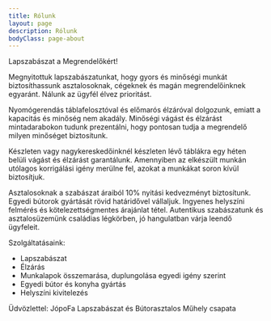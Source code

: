 ```yaml
---
title: Rólunk
layout: page
description: Rólunk
bodyClass: page-about
---
```


Lapszabászat a Megrendelőkért!

Megnyitottuk lapszabászatunkat, hogy gyors és minőségi munkát biztosíthassunk asztalosoknak, cégeknek és magán megrendelőinknek egyaránt. Nálunk az ügyfél élvez prioritást.

Nyomógerendás táblafelosztóval és előmarós élzáróval dolgozunk, emiatt a kapacitás és minőség nem akadály. Minőségi vágást és élzárást mintadarabokon tudunk prezentálni, hogy pontosan tudja a megrendelő milyen minőséget biztosítunk.

Készleten vagy nagykereskedőinknél készleten lévő táblákra egy héten belüli vágást és élzárást garantálunk. Amennyiben az elkészült munkán utólagos korrigálási igény merülne fel, azokat a munkákat soron kívül biztosítjuk.

Asztalosoknak a szabászat áraiból 10% nyitási kedvezményt biztosítunk. Egyedi bútorok gyártását rövid határidővel vállaljuk. Ingyenes helyszíni felmérés és kötelezettségmentes árajánlat tétel.
Autentikus szabászatunk és asztalosüzemünk családias légkörben, jó hangulatban várja leendő ügyfeleit.

Szolgáltatásaink:
- Lapszabászat
- Élzárás
- Munkalapok összemarása, duplungolása egyedi igény szerint
- Egyedi bútor és konyha gyártás
- Helyszíni kivitelezés

Üdvözlettel:
JópoFa Lapszabászat és Bútorasztalos Műhely csapata

